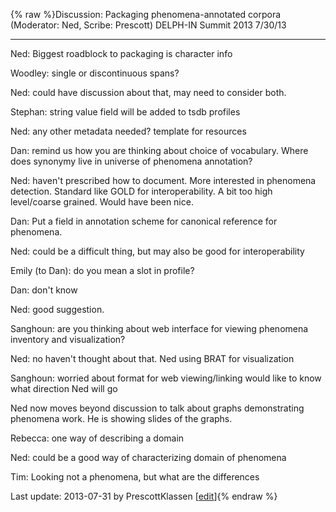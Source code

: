 {% raw %}Discussion: Packaging phenomena-annotated corpora (Moderator: Ned,
Scribe: Prescott) DELPH-IN Summit 2013 7/30/13

* * *

Ned: Biggest roadblock to packaging is character info

Woodley: single or discontinuous spans?

Ned: could have discussion about that, may need to consider both.

Stephan: string value field will be added to tsdb profiles

Ned: any other metadata needed? template for resources

Dan: remind us how you are thinking about choice of vocabulary. Where
does synonymy live in universe of phenomena annotation?

Ned: haven't prescribed how to document. More interested in phenomena
detection. Standard like GOLD for interoperability. A bit too high
level/coarse grained. Would have been nice.

Dan: Put a field in annotation scheme for canonical reference for
phenomena.

Ned: could be a difficult thing, but may also be good for
interoperability

Emily (to Dan): do you mean a slot in profile?

Dan: don't know

Ned: good suggestion.

Sanghoun: are you thinking about web interface for viewing phenomena
inventory and visualization?

Ned: no haven't thought about that. Ned using BRAT for visualization

Sanghoun: worried about format for web viewing/linking would like to
know what direction Ned will go

Ned now moves beyond discussion to talk about graphs demonstrating
phenomena work. He is showing slides of the graphs.

Rebecca: one way of describing a domain

Ned: could be a good way of characterizing domain of phenomena

Tim: Looking not a phenomena, but what are the differences

Last update: 2013-07-31 by PrescottKlassen [[edit](https://github.com/delph-in/docs/wiki/SaarlandPackagingPhenomenalCorpora/_edit)]{% endraw %}